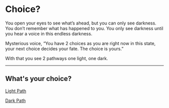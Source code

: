 # Choice?
You open your eyes to see what’s ahead, but you can only see darkness. You don’t remember what has happened to you. You only see darkness until you hear a voice in this endless darkness.    
  
Mysterious voice, “You have 2 choices as you are right now in this state, your next choice decides your fate. The choice is yours.”
  
With that you see 2 pathways one light, one dark.

---
  
What's your choice?
---  
  
  
  
  
  

[Light Path](light/hero.md)  

[Dark Path](dark/demon-king.md)  